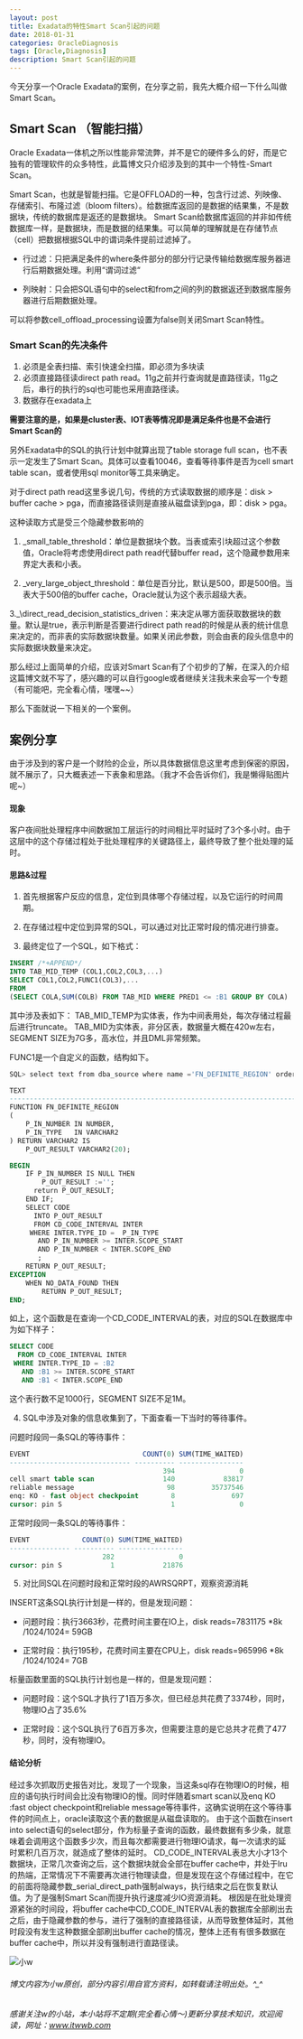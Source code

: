 ```yaml
---
layout: post
title: Exadata的特性Smart Scan引起的问题
date: 2018-01-31
categories: OracleDiagnosis
tags: [Oracle,Diagnosis]
description: Smart Scan引起的问题
---
```


今天分享一个Oracle Exadata的案例，在分享之前，我先大概介绍一下什么叫做Smart Scan。

## Smart Scan （智能扫描）

Oracle Exadata一体机之所以性能非常流弊，并不是它的硬件多么的好，而是它独有的管理软件的众多特性，此篇博文只介绍涉及到的其中一个特性\-Smart Scan。

Smart Scan，也就是智能扫描。它是OFFLOAD的一种，包含行过滤、列映像、存储索引、布隆过滤（bloom filters）。给数据库返回的是数据的结果集，不是数据块，传统的数据库是返还的是数据块。
Smart Scan给数据库返回的并非如传统数据库一样，是数据块，而是数据的结果集。可以简单的理解就是在存储节点（cell）把数据根据SQL中的谓词条件提前过滤掉了。

- 行过滤：只把满足条件的where条件部分的部分行记录传输给数据库服务器进行后期数据处理。利用“谓词过滤“

- 列映射：只会把SQL语句中的select和from之间的列的数据返还到数据库服务器进行后期数据处理。

可以将参数cell_offload_processing设置为false则关闭Smart Scan特性。

### Smart Scan的先决条件

1. 必须是全表扫描、索引快速全扫描，即必须为多块读
2. 必须直接路径读direct path read。11g之前并行查询就是直路径读，11g之后，串行的执行的sql也可能也采用直路径读。
3. 数据存在exadata上

**需要注意的是，如果是cluster表、IOT表等情况即是满足条件也是不会进行Smart Scan的**

另外Exadata中的SQL的执行计划中就算出现了table storage full scan，也不表示一定发生了Smart Scan。具体可以查看10046，查看等待事件是否为cell smart table scan，或者使用sql monitor等工具来确定。

对于direct path read这里多说几句，传统的方式读取数据的顺序是：disk \> buffer cache \> pga，而直接路径读则是直接从磁盘读到pga，即：disk \> pga。
 
这种读取方式是受三个隐藏参数影响的

1. \_small\_table\_threshold：单位是数据块个数。当表或索引块超过这个参数值，Oracle将考虑使用direct path read代替buffer read，这个隐藏参数用来界定大表和小表。

2. \_very\_large\_object\_threshold：单位是百分比，默认是500，即是500倍。当表大于500倍的buffer cache，Oracle就认为这个表示超级大表。

3._\direct\_read\_decision\_statistics\_driven：来决定从哪方面获取数据块的数量。默认是true，表示判断是否要进行direct path read的时候是从表的统计信息来决定的，而非表的实际数据块数量。如果关闭此参数，则会由表的段头信息中的实际数据块数量来决定。

那么经过上面简单的介绍，应该对Smart Scan有了个初步的了解，在深入的介绍这篇博文就不写了，感兴趣的可以自行google或者继续关注我未来会写一个专题（有可能吧，完全看心情，嘿嘿~~）


那么下面就说一下相关的一个案例。

## 案例分享

由于涉及到的客户是一个财险的企业，所以具体数据信息这里考虑到保密的原因，就不展示了，只大概表述一下表象和思路。（我才不会告诉你们，我是懒得贴图片呢~）

#### 现象

客户夜间批处理程序中间数据加工层运行的时间相比平时延时了3个多小时。由于这层中的这个存储过程处于批处理程序的关键路径上，最终导致了整个批处理的延时。


#### 思路&过程

1. 首先根据客户反应的信息，定位到具体哪个存储过程，以及它运行的时间周期。

2. 在存储过程中定位到异常的SQL，可以通过对比正常时段的情况进行排查。

3. 最终定位了一个SQL，如下格式：

```sql
INSERT /*+APPEND*/
INTO TAB_MID_TEMP (COL1,COL2,COL3,...)
SELECT COL1,COL2,FUNC1(COL3),...
FROM
(SELECT COLA,SUM(COLB) FROM TAB_MID WHERE PRED1 <= :B1 GROUP BY COLA)
```

其中涉及表如下：
TAB_MID_TEMP为实体表，作为中间表用处，每次存储过程最后进行truncate。
TAB_MID为实体表，非分区表，数据量大概在420w左右，SEGMENT SIZE为7G多，高水位，并且DML非常频繁。

FUNC1是一个自定义的函数，结构如下。

```sql
SQL> select text from dba_source where name ='FN_DEFINITE_REGION' order by line;

TEXT
------------------------------------------------------------------------------
FUNCTION FN_DEFINITE_REGION
(
    P_IN_NUMBER IN NUMBER, 
    P_IN_TYPE   IN VARCHAR2 
) RETURN VARCHAR2 IS
    P_OUT_RESULT VARCHAR2(20);

BEGIN
    IF P_IN_NUMBER IS NULL THEN
        P_OUT_RESULT :='';
      return P_OUT_RESULT;
    END IF;
    SELECT CODE
      INTO P_OUT_RESULT
      FROM CD_CODE_INTERVAL INTER
     WHERE INTER.TYPE_ID =  P_IN_TYPE
       AND P_IN_NUMBER >= INTER.SCOPE_START
       AND P_IN_NUMBER < INTER.SCOPE_END
       ;
    RETURN P_OUT_RESULT;
EXCEPTION
    WHEN NO_DATA_FOUND THEN
        RETURN P_OUT_RESULT;
END;
```

如上，这个函数是在查询一个CD_CODE_INTERVAL的表，对应的SQL在数据库中为如下样子：

```sql
SELECT CODE 
  FROM CD_CODE_INTERVAL INTER 
 WHERE INTER.TYPE_ID = :B2 
   AND :B1 >= INTER.SCOPE_START 
   AND :B1 < INTER.SCOPE_END
```

这个表行数不足1000行，SEGMENT SIZE不足1M。


4. SQL中涉及对象的信息收集到了，下面查看一下当时的等待事件。

问题时段同一条SQL的等待事件：

```sql
EVENT                            COUNT(0) SUM(TIME_WAITED)
------------------------------ ---------- ----------------
                                      394                0
cell smart table scan                 140            83817
reliable message                       98         35737546
enq: KO - fast object checkpoint        8              697
cursor: pin S                           1                0

```

正常时段同一条SQL的等待事件：

```sql
EVENT             COUNT(0) SUM(TIME_WAITED)
--------------- ---------- ----------------
                       282                0
cursor: pin S            1            21876
```

5. 对比同SQL在问题时段和正常时段的AWRSQRPT，观察资源消耗

INSERT这条SQL执行计划是一样的，但是发现问题：

- 问题时段：执行3663秒，花费时间主要在IO上，disk reads=7831175 *8k /1024/1024= 59GB

- 正常时段：执行195秒，花费时间主要在CPU上，disk reads=965996 *8k /1024/1024= 7GB

标量函数里面的SQL执行计划也是一样的，但是发现问题：

- 问题时段：这个SQL才执行了1百万多次，但已经总共花费了3374秒，同时，物理IO占了35.6%

- 正常时段：这个SQL执行了6百万多次，但需要注意的是它总共才花费了477秒，同时，没有物理IO。


#### 结论分析

经过多次抓取历史报告对比，发现了一个现象，当这条sql存在物理IO的时候，相应的语句执行时间会比没有物理IO的慢。同时伴随着smart scan以及enq KO :fast object checkpoint和reliable message等待事件，这确实说明在这个等待事件的时间点上，oracle读取这个表的数据是从磁盘读取的。
由于这个函数在insert into select语句的select部分，作为标量子查询的函数，最终数据有多少条，就意味着会调用这个函数多少次，而且每次都需要进行物理IO请求，每一次请求的延时累积几百万次，就造成了整体的延时。
CD_CODE_INTERVAL表总大小才13个数据块，正常几次查询之后，这个数据块就会全部在buffer cache中，并处于lru的热端，正常情况下不需要再次进行物理读盘，但是发现在这个存储过程中，在它的前面将隐藏参数_serial_direct_path强制always，执行结束之后在恢复默认值。为了是强制Smart Scan而提升执行速度减少IO资源消耗。
根因是在批处理资源紧张的时间段，将buffer cache中CD_CODE_INTERVAL表的数据库全部刷出去之后，由于隐藏参数的参与，进行了强制的直接路径读，从而导致整体延时，其他时段没有发生这种数据全部刷出buffer cache的情况，整体上还有有很多数据在buffer cache中，所以并没有强制进行直路径读。








![小w](https://wx2.sinaimg.cn/mw1024/891ecf4fly1fr361nvrcnj207w07sad7.jpg)

###### 博文内容为小w原创，部分内容引用自官方资料，如转载请注明出处。^_^

###### 感谢关注w的小站，本小站将不定期(完全看心情～)更新分享技术知识，欢迎阅读，网址：www.itwwb.com




